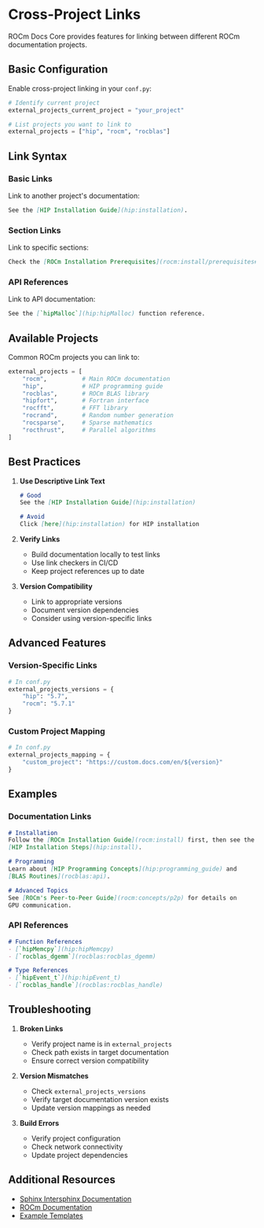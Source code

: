 # Cross-Project Links

ROCm Docs Core provides features for linking between different ROCm documentation projects.

## Basic Configuration

Enable cross-project linking in your `conf.py`:

```python
# Identify current project
external_projects_current_project = "your_project"

# List projects you want to link to
external_projects = ["hip", "rocm", "rocblas"]
```

## Link Syntax

### Basic Links

Link to another project's documentation:

```markdown
See the [HIP Installation Guide](hip:installation).
```

### Section Links

Link to specific sections:

```markdown
Check the [ROCm Installation Prerequisites](rocm:install/prerequisites#system-requirements).
```

### API References

Link to API documentation:

```markdown
See the [`hipMalloc`](hip:hipMalloc) function reference.
```

## Available Projects

Common ROCm projects you can link to:

```python
external_projects = [
    "rocm",          # Main ROCm documentation
    "hip",           # HIP programming guide
    "rocblas",       # ROCm BLAS library
    "hipfort",       # Fortran interface
    "rocfft",        # FFT library
    "rocrand",       # Random number generation
    "rocsparse",     # Sparse mathematics
    "rocthrust",     # Parallel algorithms
]
```

## Best Practices

1. **Use Descriptive Link Text**

   ```markdown
   # Good
   See the [HIP Installation Guide](hip:installation)
   
   # Avoid
   Click [here](hip:installation) for HIP installation
   ```

2. **Verify Links**
   - Build documentation locally to test links
   - Use link checkers in CI/CD
   - Keep project references up to date

3. **Version Compatibility**
   - Link to appropriate versions
   - Document version dependencies
   - Consider using version-specific links

## Advanced Features

### Version-Specific Links

```python
# In conf.py
external_projects_versions = {
    "hip": "5.7",
    "rocm": "5.7.1"
}
```

### Custom Project Mapping

```python
# In conf.py
external_projects_mapping = {
    "custom_project": "https://custom.docs.com/en/${version}"
}
```

## Examples

### Documentation Links

```markdown
# Installation
Follow the [ROCm Installation Guide](rocm:install) first, then see the
[HIP Installation Steps](hip:install).

# Programming
Learn about [HIP Programming Concepts](hip:programming_guide) and
[BLAS Routines](rocblas:api).

# Advanced Topics
See [ROCm's Peer-to-Peer Guide](rocm:concepts/p2p) for details on
GPU communication.
```

### API References

```markdown
# Function References
- [`hipMemcpy`](hip:hipMemcpy)
- [`rocblas_dgemm`](rocblas:rocblas_dgemm)

# Type References
- [`hipEvent_t`](hip:hipEvent_t)
- [`rocblas_handle`](rocblas:rocblas_handle)
```

## Troubleshooting

1. **Broken Links**
   - Verify project name is in `external_projects`
   - Check path exists in target documentation
   - Ensure correct version compatibility

2. **Version Mismatches**
   - Check `external_projects_versions`
   - Verify target documentation version exists
   - Update version mappings as needed

3. **Build Errors**
   - Verify project configuration
   - Check network connectivity
   - Update project dependencies

## Additional Resources

- [Sphinx Intersphinx Documentation](https://www.sphinx-doc.org/en/master/usage/extensions/intersphinx.html)
- [ROCm Documentation](https://rocm.docs.amd.com/)
- [Example Templates](../../templates/)
